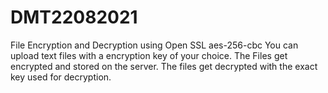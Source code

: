 # DMT22082021
File Encryption and Decryption using Open SSL aes-256-cbc
You can upload text files with a encryption key of your choice.
The Files get encrypted and stored on the server.
The files get decrypted with the exact key used for decryption.
